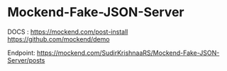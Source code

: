 # Mockend-Fake-JSON-Server
DOCS : 
https://mockend.com/post-install
https://github.com/mockend/demo

Endpoint: 
https://mockend.com/SudirKrishnaaRS/Mockend-Fake-JSON-Server/posts
